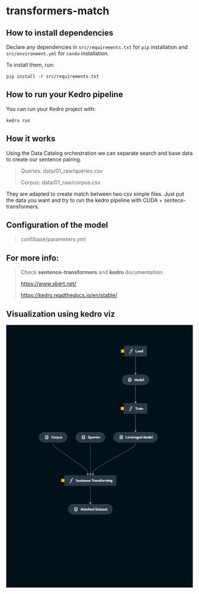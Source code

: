 # transformers-match

## How to install dependencies

Declare any dependencies in `src/requirements.txt` for `pip` installation and `src/environment.yml` for `conda` installation.

To install them, run:

```
pip install -r src/requirements.txt
```

## How to run your Kedro pipeline

You can run your Kedro project with:

```
kedro run
```

## How it works

Using the Data Catalog orchestration we can separate search and base data to create our sentence pairing.


> Queries: data/01_raw/queries.csv
> 
> Corpus: data/01_raw/corpus.csv

They are adapted to create match between two csv simple files. Just put the data you want
and try to run the kedro pipeline with CUDA + sentece-transformers.

## Configuration of the model

> conf/base/parameters.yml

## For more info:
> Check **sentence-transformers** and **kedro** documentation:
> 
> https://www.sbert.net/
> 
> https://kedro.readthedocs.io/en/stable/

## Visualization using kedro viz
![Alt text](kedro-pipeline.png?raw=true "Kedro Viz")